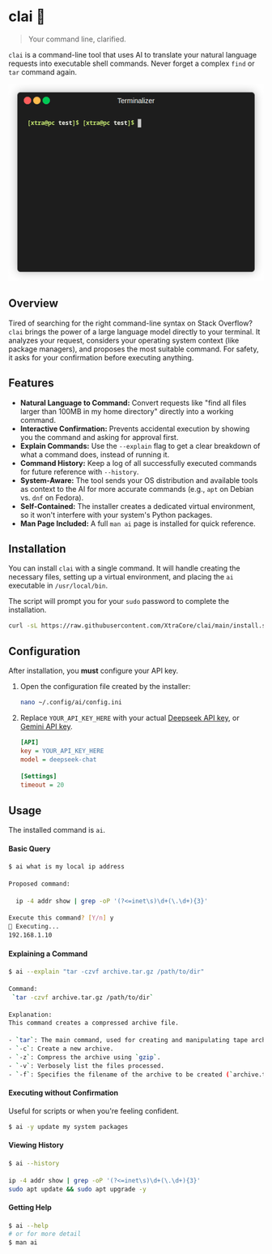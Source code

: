 # clai 🧞

> Your command line, clarified.

`clai` is a command-line tool that uses AI to translate your natural language requests into executable shell commands. Never forget a complex `find` or `tar` command again.

![clai Demo GIF](assets/demo.gif)

## Overview

Tired of searching for the right command-line syntax on Stack Overflow? `clai` brings the power of a large language model directly to your terminal. It analyzes your request, considers your operating system context (like package managers), and proposes the most suitable command. For safety, it asks for your confirmation before executing anything.

## Features

* **Natural Language to Command:** Convert requests like "find all files larger than 100MB in my home directory" directly into a working command.
* **Interactive Confirmation:** Prevents accidental execution by showing you the command and asking for approval first.
* **Explain Commands:** Use the `--explain` flag to get a clear breakdown of what a command does, instead of running it.
* **Command History:** Keep a log of all successfully executed commands for future reference with `--history`.
* **System-Aware:** The tool sends your OS distribution and available tools as context to the AI for more accurate commands (e.g., `apt` on Debian vs. `dnf` on Fedora).
* **Self-Contained:** The installer creates a dedicated virtual environment, so it won't interfere with your system's Python packages.
* **Man Page Included:** A full `man ai` page is installed for quick reference.

## Installation

You can install `clai` with a single command. It will handle creating the necessary files, setting up a virtual environment, and placing the `ai` executable in `/usr/local/bin`.

The script will prompt you for your `sudo` password to complete the installation.

```sh
curl -sL https://raw.githubusercontent.com/XtraCore/clai/main/install.sh | sudo bash
```

## Configuration

After installation, you **must** configure your API key.

1.  Open the configuration file created by the installer:
    ```sh
    nano ~/.config/ai/config.ini
    ```
2.  Replace `YOUR_API_KEY_HERE` with your actual [Deepseek API key](https://platform.deepseek.com/api_keys), or [Gemini API key](https://aistudio.google.com/app/apikey).

    ```ini
    [API]
    key = YOUR_API_KEY_HERE
    model = deepseek-chat

    [Settings]
    timeout = 20
    ```

## Usage

The installed command is `ai`.

#### Basic Query

```sh
$ ai what is my local ip address

Proposed command:

  ip -4 addr show | grep -oP '(?<=inet\s)\d+(\.\d+){3}'

Execute this command? [Y/n] y
🚀 Executing...
192.168.1.10
```

#### Explaining a Command

```sh
$ ai --explain "tar -czvf archive.tar.gz /path/to/dir"

Command:
 `tar -czvf archive.tar.gz /path/to/dir`

Explanation:
This command creates a compressed archive file.

- `tar`: The main command, used for creating and manipulating tape archives.
- `-c`: Create a new archive.
- `-z`: Compress the archive using `gzip`.
- `-v`: Verbosely list the files processed.
- `-f`: Specifies the filename of the archive to be created (`archive.tar.gz`).
```

#### Executing without Confirmation

Useful for scripts or when you're feeling confident.

```sh
$ ai -y update my system packages
```

#### Viewing History

```sh
$ ai --history

ip -4 addr show | grep -oP '(?<=inet\s)\d+(\.\d+){3}'
sudo apt update && sudo apt upgrade -y
```

#### Getting Help

```sh
$ ai --help
# or for more detail
$ man ai
```
